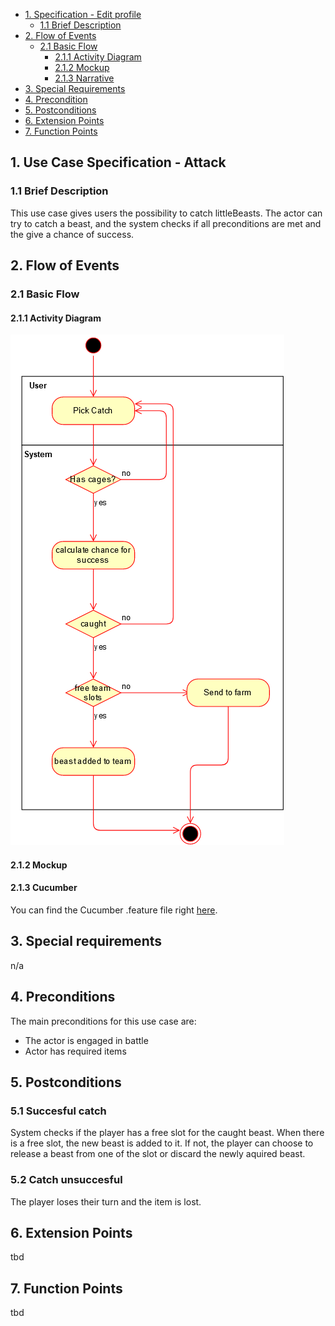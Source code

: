 - [1. Specification - Edit profile](#1-Use-Case-Specification-Attack)
    - [1.1 Brief Description](#11-brief-description)
- [2. Flow of Events](#2-flow-of-events)
    - [2.1 Basic Flow](#21-basic-flow)
        - [2.1.1 Activity Diagram](#211-activity-diagram)
        - [2.1.2 Mockup](#212-mockup)
        - [2.1.3 Narrative](#213-narrative)
- [3. Special Requirements](#3-special-requirements)
- [4. Precondition](#4-preconditions)  
- [5. Postconditions](#5-postconditions)
- [6. Extension Points](#6-extension-points)
- [7. Function Points](#7-function-points)

## 1. Use Case Specification - Attack
### 1.1 Brief Description
This use case gives users the possibility to catch littleBeasts. The actor can try to catch a beast, and the system checks if all preconditions are met and the give a chance of success.
## 2. Flow of Events
### 2.1 Basic Flow
#### 2.1.1 Activity Diagram
![Activity Diagram](https://raw.githubusercontent.com/LittleBeasts/documentation/master/useCases/diagrams/Catch.png)
#### 2.1.2 Mockup
#### 2.1.3 Cucumber
You can find the Cucumber .feature file right [here](https://github.com/LittleBeasts/littleBeasts/blob/master/src/test/resources/catch.feature).
## 3. Special requirements
n/a
## 4. Preconditions
The main preconditions for this use case are:
- The actor is engaged in battle
- Actor has required items

## 5. Postconditions
### 5.1 Succesful catch
System checks if the player has a free slot for the caught beast. When there is a free slot, the new beast is added to it.
If not, the player can choose to release a beast from one of the slot or discard the newly aquired beast.
### 5.2 Catch unsuccesful
The player loses their turn and the item is lost. 
## 6. Extension Points
tbd
## 7. Function Points
tbd
